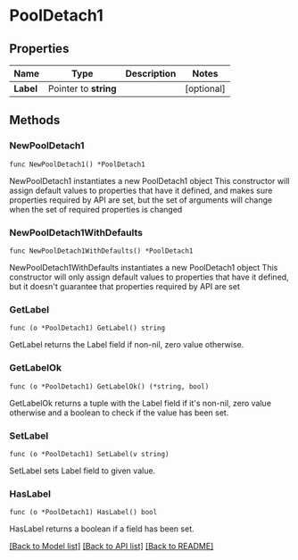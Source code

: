 # PoolDetach1

## Properties

Name | Type | Description | Notes
------------ | ------------- | ------------- | -------------
**Label** | Pointer to **string** |  | [optional] 

## Methods

### NewPoolDetach1

`func NewPoolDetach1() *PoolDetach1`

NewPoolDetach1 instantiates a new PoolDetach1 object
This constructor will assign default values to properties that have it defined,
and makes sure properties required by API are set, but the set of arguments
will change when the set of required properties is changed

### NewPoolDetach1WithDefaults

`func NewPoolDetach1WithDefaults() *PoolDetach1`

NewPoolDetach1WithDefaults instantiates a new PoolDetach1 object
This constructor will only assign default values to properties that have it defined,
but it doesn't guarantee that properties required by API are set

### GetLabel

`func (o *PoolDetach1) GetLabel() string`

GetLabel returns the Label field if non-nil, zero value otherwise.

### GetLabelOk

`func (o *PoolDetach1) GetLabelOk() (*string, bool)`

GetLabelOk returns a tuple with the Label field if it's non-nil, zero value otherwise
and a boolean to check if the value has been set.

### SetLabel

`func (o *PoolDetach1) SetLabel(v string)`

SetLabel sets Label field to given value.

### HasLabel

`func (o *PoolDetach1) HasLabel() bool`

HasLabel returns a boolean if a field has been set.


[[Back to Model list]](../README.md#documentation-for-models) [[Back to API list]](../README.md#documentation-for-api-endpoints) [[Back to README]](../README.md)


